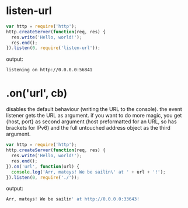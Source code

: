 listen-url
==========
```javascript
var http = require('http');
http.createServer(function(req, res) {
  res.write('Hello, world!');
  res.end();
}).listen(0, require('listen-url'));
```

output:
```
listening on http://0.0.0.0:56841
```

.on('url', cb)
==============
disables the default behaviour (writing the URL to the console). the event listener gets the URL as argument.
if you want to do more magic, you get {host, port} as second argument (host preformatted for an URL, so has brackets for IPv6) and the full untouched address object as the third argument.

```javascript
var http = require('http');
http.createServer(function(req, res) {
  res.write('Hello, world!');
  res.end();
}).on('url', function(url) {
  console.log('Arr, mateys! We be sailin\' at ' + url + '!');
}).listen(0, require('./'));
```

output:
```javascript
Arr, mateys! We be sailin' at http://0.0.0.0:33643!
```
